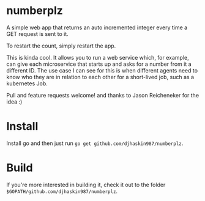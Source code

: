 # numberplz
A simple web app that returns an auto incremented integer every time a GET
request is sent to it.

To restart the count, simply restart the app.

This is kinda cool. It allows you to run a web service which, for example,
can give each microservice that starts up and asks for a number from it a
different ID. The use case I can see for this is when different agents need to
know who they are in relation to each other for a short-lived job, such as a
kubernetes Job.

Pull and feature requests welcome! and thanks to Jason Reicheneker for the
idea :)

# Install

Install go and then just run `go get github.com/djhaskin987/numberplz`.

# Build

If you're more interested in building it, check it out to the folder
`$GOPATH/github.com/djhaskin987/numberplz`.
